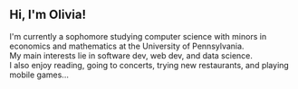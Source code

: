 ## Hi, I'm Olivia! 
I'm currently a sophomore studying computer science with minors in economics and mathematics at the University of Pennsylvania. <br>
My main interests lie in software dev, web dev, and data science. <br>
I also enjoy reading, going to concerts, trying new restaurants, and playing mobile games...

<!--
**olivianhu/olivianhu** is a ✨ _special_ ✨ repository because its `README.md` (this file) appears on your GitHub profile.

Here are some ideas to get you started:

- 🔭 I’m currently working on ...
- 🌱 I’m currently learning ...
- 👯 I’m looking to collaborate on ...
- 🤔 I’m looking for help with ...
- 💬 Ask me about ...
- 📫 How to reach me: ...
- 😄 Pronouns: ...
- ⚡ Fun fact: ...
-->
